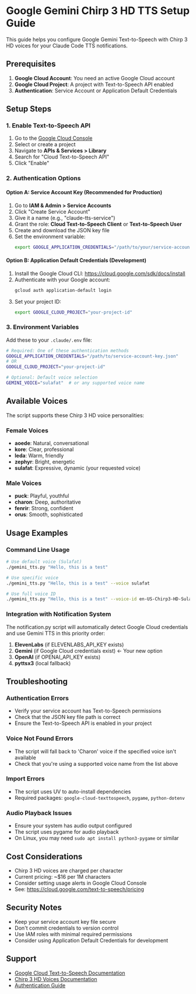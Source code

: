 # Google Gemini Chirp 3 HD TTS Setup Guide

This guide helps you configure Google Gemini Text-to-Speech with Chirp 3 HD voices for your Claude Code TTS notifications.

## Prerequisites

1. **Google Cloud Account**: You need an active Google Cloud account
2. **Google Cloud Project**: A project with Text-to-Speech API enabled
3. **Authentication**: Service Account or Application Default Credentials

## Setup Steps

### 1. Enable Text-to-Speech API

1. Go to the [Google Cloud Console](https://console.cloud.google.com/)
2. Select or create a project
3. Navigate to **APIs & Services > Library**
4. Search for "Cloud Text-to-Speech API"
5. Click "Enable"

### 2. Authentication Options

#### Option A: Service Account Key (Recommended for Production)

1. Go to **IAM & Admin > Service Accounts**
2. Click "Create Service Account"
3. Give it a name (e.g., "claude-tts-service")
4. Grant the role: **Cloud Text-to-Speech Client** or **Text-to-Speech User**
5. Create and download the JSON key file
6. Set the environment variable:
   ```bash
   export GOOGLE_APPLICATION_CREDENTIALS="/path/to/your/service-account-key.json"
   ```

#### Option B: Application Default Credentials (Development)

1. Install the Google Cloud CLI: https://cloud.google.com/sdk/docs/install
2. Authenticate with your Google account:
   ```bash
   gcloud auth application-default login
   ```
3. Set your project ID:
   ```bash
   export GOOGLE_CLOUD_PROJECT="your-project-id"
   ```

### 3. Environment Variables

Add these to your `.claude/.env` file:

```bash
# Required: One of these authentication methods
GOOGLE_APPLICATION_CREDENTIALS="/path/to/service-account-key.json"
# OR
GOOGLE_CLOUD_PROJECT="your-project-id"

# Optional: Default voice selection
GEMINI_VOICE="sulafat"  # or any supported voice name
```

## Available Voices

The script supports these Chirp 3 HD voice personalities:

### Female Voices
- **aoede**: Natural, conversational
- **kore**: Clear, professional
- **leda**: Warm, friendly
- **zephyr**: Bright, energetic
- **sulafat**: Expressive, dynamic (your requested voice)

### Male Voices
- **puck**: Playful, youthful
- **charon**: Deep, authoritative
- **fenrir**: Strong, confident
- **orus**: Smooth, sophisticated

## Usage Examples

### Command Line Usage

```bash
# Use default voice (Sulafat)
./gemini_tts.py "Hello, this is a test"

# Use specific voice
./gemini_tts.py "Hello, this is a test" --voice sulafat

# Use full voice ID
./gemini_tts.py "Hello, this is a test" --voice-id en-US-Chirp3-HD-Sulafat
```

### Integration with Notification System

The notification.py script will automatically detect Google Cloud credentials and use Gemini TTS in this priority order:

1. **ElevenLabs** (if ELEVENLABS_API_KEY exists)
2. **Gemini** (if Google Cloud credentials exist) ← Your new option
3. **OpenAI** (if OPENAI_API_KEY exists)
4. **pyttsx3** (local fallback)

## Troubleshooting

### Authentication Errors
- Verify your service account has Text-to-Speech permissions
- Check that the JSON key file path is correct
- Ensure the Text-to-Speech API is enabled in your project

### Voice Not Found Errors
- The script will fall back to 'Charon' voice if the specified voice isn't available
- Check that you're using a supported voice name from the list above

### Import Errors
- The script uses UV to auto-install dependencies
- Required packages: `google-cloud-texttospeech`, `pygame`, `python-dotenv`

### Audio Playback Issues
- Ensure your system has audio output configured
- The script uses pygame for audio playback
- On Linux, you may need `sudo apt install python3-pygame` or similar

## Cost Considerations

- Chirp 3 HD voices are charged per character
- Current pricing: ~$16 per 1M characters
- Consider setting usage alerts in Google Cloud Console
- See: https://cloud.google.com/text-to-speech/pricing

## Security Notes

- Keep your service account key file secure
- Don't commit credentials to version control
- Use IAM roles with minimal required permissions
- Consider using Application Default Credentials for development

## Support

- [Google Cloud Text-to-Speech Documentation](https://cloud.google.com/text-to-speech/docs)
- [Chirp 3 HD Voices Documentation](https://cloud.google.com/text-to-speech/docs/chirp3-hd)
- [Authentication Guide](https://cloud.google.com/docs/authentication)
